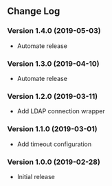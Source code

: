## Change Log
### Version 1.4.0 (2019-05-03)
- Automate release
### Version 1.3.0 (2019-04-10)
- Automate release
### Version 1.2.0 (2019-03-11)
- Add LDAP connection wrapper
### Version 1.1.0 (2019-03-01)
- Add timeout configuration
### Version 1.0.0 (2019-02-28)
- Initial release
